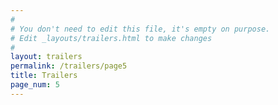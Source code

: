 ```yaml
---
#
# You don't need to edit this file, it's empty on purpose.
# Edit _layouts/trailers.html to make changes
#
layout: trailers
permalink: /trailers/page5
title: Trailers
page_num: 5
---
```

